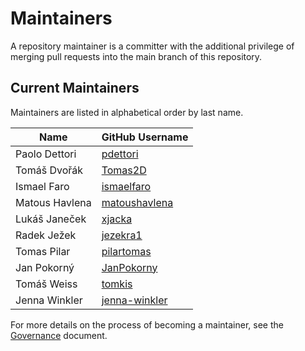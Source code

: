 # Maintainers

A repository maintainer is a committer with the additional privilege of merging pull requests into the main branch of this repository.

## Current Maintainers

Maintainers are listed in alphabetical order by last name.

| Name | GitHub Username |
| ---- | ---- |
| Paolo Dettori | [pdettori](https://github.com/pdettori) |
| Tomáš Dvořák | [Tomas2D](https://github.com/Tomas2D) |
| Ismael Faro | [ismaelfaro](https://github.com/ismaelfaro) |
| Matous Havlena | [matoushavlena](https://github.com/matoushavlena) |
| Lukáš Janeček | [xjacka](https://github.com/xjacka) |
| Radek Ježek | [jezekra1](https://github.com/jezekra1) |
| Tomas Pilar | [pilartomas](https://github.com/pilartomas) |
| Jan Pokorný | [JanPokorny](https://github.com/JanPokorny) |
| Tomáš Weiss | [tomkis](https://github.com/tomkis) |
| Jenna Winkler | [jenna-winkler](https://github.com/jenna-winkler) |

For more details on the process of becoming a maintainer, see the [Governance](https://github.com/i-am-bee/community/blob/main/GOVERNANCE.md) document.
